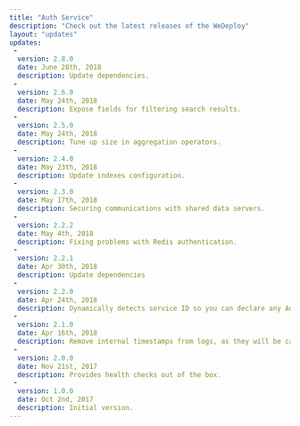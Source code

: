 ```yaml
---
title: "Auth Service"
description: "Check out the latest releases of the WeDeploy"
layout: "updates"
updates:
 -
  version: 2.8.0
  date: June 28th, 2018
  description: Update dependencies.
 -
  version: 2.6.0
  date: May 24th, 2018
  description: Expose fields for filtering search results.
 -
  version: 2.5.0
  date: May 24th, 2018
  description: Tune up size in aggregation operators.
 -
  version: 2.4.0
  date: May 23th, 2018
  description: Update indexes configuration.
 -
  version: 2.3.0
  date: May 17th, 2018
  description: Securing communications with shared data servers.
 -
  version: 2.2.2
  date: May 4th, 2018
  description: Fixing problems with Redis authentication.
 -
  version: 2.2.1
  date: Apr 30th, 2018
  description: Update dependencies
 -
  version: 2.2.0
  date: Apr 24th, 2018
  description: Dynamically detects service ID so you can declare any Auth ID.
 -
  version: 2.1.0
  date: Apr 16th, 2018
  description: Remove internal timestamps from logs, as they will be calculated by the platform.
 -
  version: 2.0.0
  date: Nov 21st, 2017
  description: Provides health checks out of the box.
 -
  version: 1.0.0
  date: Oct 2nd, 2017
  description: Initial version.
---
```

